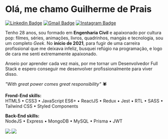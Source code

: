 # Olá, me chamo Guilherme de Prais

[![Linkedin Badge](https://img.shields.io/badge/-Linkedin-6633cc?style=flat-square&logo=Linkedin&logoColor=white&color=black&link=https://www.linkedin.com/in/guilherme-de-prais/)](https://www.linkedin.com/in/guilherme-de-prais/)
[![Gmail Badge](https://img.shields.io/badge/-Gmail-c14438?style=flat-square&logo=Gmail&logoColor=white&color=black&link=mailto:guilherme.prais@gmail.com)](mailto:guilherme.prais@gmail.com)
[![Instagram Badge](https://img.shields.io/badge/-Instragram-6633cc?style=flat-square&logo=Instagram&logoColor=white&color=black&link=https://www.instagram.com/guiprais/)](https://www.instagram.com/guiprais/)

Tenho 28 anos, sou formado em **Engenharia Civil** e apaixonado por cultura pop: filmes, séries, animações, livros, quadrinhos, mangás e tecnologia, sou um completo *Geek*. No **início de 2021**, para fugir de uma carreira profissional que me deixava infeliz, busquei refúgio na programação, e logo de cara me senti extremamente apaixonado. 

Anseio por aprender cada vez mais, por me tornar um Desenvolvedor Full Stack e espero conseguir me desenvolver profissionalmente para viver disso.

*"With great power comes great responsibility"* 🕷️

**Frond-End skills:**  
HTML5 • CSS3 • JavaScript ES6+ • ReactJS • Redux • Jest • RTL • SASS • Tailwind CSS • Styled Components

**Back-End skills:**  
NodeJS • Express • MongoDB • MySQL • Prisma • JWT

<a href="https://github.com/guiprais?tab=repositories">
  <img align="center" src="https://github-readme-stats.vercel.app/api?username=guiprais&hide=issues&count_private=true&show_icons=true&theme=midnight-purple&hide_border=true" />
</a>
<a href="">
  <img align="center" src="https://github-readme-stats.vercel.app/api/top-langs/?username=guiprais&layout=compact&langs_count=6&theme=midnight-purple&hide_border=true" />
</a>
